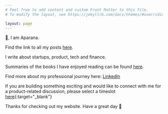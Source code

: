 ```yaml
---
# Feel free to add content and custom Front Matter to this file.
# To modify the layout, see https://jekyllrb.com/docs/themes/#overriding-theme-defaults

layout: page
---
```


👋, I am Aparana.

Find the link to all my posts [here](https://aparanagupta.com/posts/).

I write about startups, product, tech and finance. 

Summaries of the books I have enjoyed reading can be found [here](https://aparanagupta.com/booksummaries/).  
 
Find more about my professional journey here: [LinkedIn](https://www.linkedin.com/in/aparana-gupta/)

If you are building something exciting and would like to connect with me for a product-related discussion, please select a timeslot [here](https://calendly.com/aparana-gupta/30min){:target="_blank"}

Thanks for checking out my website. Have a great day 🤗
